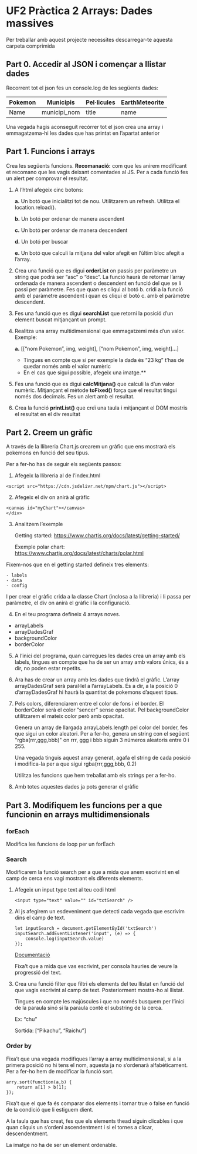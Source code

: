 # UF2 Pràctica 2 Arrays: Dades massives
Per treballar amb aquest projecte necessites descarregar-te aquesta carpeta comprimida

## Part 0. Accedir al JSON i començar a llistar dades
Recorrent tot el json fes un console.log de les següents dades:

 | Pokemon | Municipis    | Pel·licules | EarthMeteorite |
 |---------|--------------|-------------|----------------|
 | Name    | municipi_nom | title       | name           |

Una vegada hagis aconseguit recórrer tot el json crea una array i emmagatzema-hi les dades que has printat en l’apartat anterior

## Part 1. Funcions i arrays
Crea les següents funcions. **Recomanació:** com que les anirem modificant et recomano que les vagis
deixant comentades al JS. Per a cada funció fes un alert per comprovar el resultat.

1. A l’html afegeix cinc botons:

    **a.** Un botó que inicialitzi tot de nou. Utilitzarem un refresh. Utilitza el location.reload().

    **b.** Un botó per ordenar de manera ascendent

    **c.** Un botó per ordenar de manera descendent

   **d.** Un botó per buscar

    **e.** Un botó que calculi la mitjana del valor afegit en l’últim bloc afegit a l’array.

2. Crea una funció que es digui **orderList** on passis per paràmetre un string que podrà ser “asc” o “desc”. La funció haurà de retornar l’array ordenada de manera ascendent o descendent en funció del que se li passi per paràmetre. Fes que quan es cliqui al botó b. cridi a la funció amb el paràmetre ascendent i quan es cliqui el botó c. amb el paràmetre descendent.

3. Fes una funció que es digui **searchList** que retorni la posició d’un element buscat mitjançant un prompt.

4. Realitza una array multidimensional que emmagatzemi més d’un valor. Exemple:
    
    **a.** [[“nom Pokemon”, img, weight], [“nom Pokemon”, img, weight]...]
    
    * Tingues en compte que si per exemple la dada és “23 kg” t’has de quedar només amb el valor numèric

    - En el cas que sigui possible, afegeix una imatge.**

5. Fes una funció que es digui **calcMitjana()** que calculi la d’un valor numèric. Mitjançant el mètode **toFixed()** força que el resultat tingui només dos decimals. Fes un alert amb el resultat.

6. Crea la funció **printList()** que creï una taula i mitjançant el DOM mostris el resultat en el div resultat

## Part 2. Creem un gràfic
A través de la llibreria Chart.js crearem un gràfic que ens mostrarà els pokemons en funció del seu tipus.

Per a fer-ho has de seguir els següents passos:
1. Afegeix la llibreria al <head> de l’index.html
```
<script src="https://cdn.jsdelivr.net/npm/chart.js"></script>
```
2. Afegeix el div on anirà al gràfic
```<div class="chart-container" style="position: relative; width:700px">
<canvas id="myChart"></canvas>
</div>
```
3. Analitzem l’exemple

    Getting started:
    https://www.chartjs.org/docs/latest/getting-started/

    Exemple polar chart:
    https://www.chartjs.org/docs/latest/charts/polar.html

Fixem-nos que en el getting started defineix tres elements:

    - labels
    - data
    - config

I per crear el gràfic crida a la classe Chart (inclosa a la llibreria) i li passa per paràmetre, el div on
anirà el gràfic i la configuració.

4. En el teu programa defineix 4 arrays noves.
- arrayLabels
- arrayDadesGraf
- backgroundColor
- borderColor

5. A l’inici del programa, quan carregues les dades crea un array amb els labels, tingues en compte que ha de ser un array amb valors únics, és a dir, no poden estar repetits.

6. Ara has de crear un array amb les dades que tindrà el gràfic. L’array arrayDadesGraf serà paral·lel a l’arrayLabels. És a dir, a la posició 0 d’arrayDadesGraf hi haurà la quantitat de pokemons d’aquest tipus.

7. Pels colors, diferenciarem entre el color de fons i el border. El borderColor serà el color “sencer” sense opacitat. Pel backgroundColor utilitzarem el mateix color però amb opacitat. 

    Genera un array de llargada arrayLabels.length pel color del border, fes que sigui un color aleatori. Per a fer-ho, genera un string con el següent "rgba(rrr,ggg,bbb)" on rrr, ggg i bbb siguin 3 números aleatoris entre 0 i 255. 
    
    Una vegada tinguis aquest array generat, agafa el string de cada posició i modifica-la per a que sigui rgba(rrr,ggg,bbb, 0.2)

    Utilitza les funcions que hem treballat amb els strings per a fer-ho.
8. Amb totes aquestes dades ja pots generar el gràfic

## Part 3. Modifiquem les funcions per a que funcionin en arrays multidimensionals
### forEach
Modifica les funcions de loop per un forEach
### Search
Modificarem la funció search per a que a mida que anem escrivint en el camp de cerca ens vagi
mostrant els diferents elements.

1. Afegeix un input type text al teu codi html
    ```
    <input type="text" value="" id="txtSearch" />
    ```
2. Al js afegirem un esdeveniment que detecti cada vegada que escrivim dins el camp de text.
    ```
    let inputSearch = document.getElementById('txtSearch')
    inputSearch.addEventListener('input', (e) => {
        console.log(inputSearch.value)
    });
    ```
    [Documentació](https://developer.mozilla.org/en-US/docs/Web/API/Element/input_event)

    Fixa’t que a mida que vas escrivint, per consola hauries de veure la progressió del text.

3. Crea una funció filter que filtri els elements del teu llistat en funció del que vagis escrivint al camp de text. Posteriorment mostra-ho al llistat.

    Tingues en compte les majúscules i que no només busquem per l’inici de la paraula sinó si la paraula conté el substring de la cerca.
    
    Ex: “chu”

    Sortida: [“Pikachu”, “Raichu”]

### Order by
Fixa’t que una vegada modifiques l’array a array multidimensional, si a la primera posició no hi tens el
nom, aquesta ja no s’ordenarà alfabèticament. Per a fer-ho hem de modificar la funció sort.
```
arry.sort(function(a,b) {
    return a[1] > b[1];
});
```
Fixa’t que el que fa és comparar dos elements i tornar true o false en funció de la condició que li estiguem dient.

A la taula que has creat, fes que els elements thead siguin clicables i que quan cliquis un s’ordeni ascendentment i si el tornes a clicar, descendentment.

La imatge no ha de ser un element ordenable.